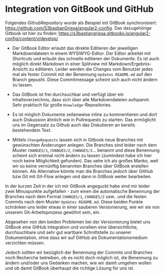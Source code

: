 # Integration von GitBook und GitHub

Folgendes GithubRepository wurde als Beispiel mit GitBook synchronisiert: https://github.com/S3bastianGriesa/angular2-config.
Das dazugehörige Gitbook ist hier zu finden: https://s3bastiangriesa.gitbooks.io/angular2-config/content/v/develop/

- Der GitBook Editor erlaubt das direkte Editieren der jeweiligen Markdowndateien in einem WYSIWYG-Editor. Der Editor arbeitet mit Shortcuts und erlaubt das schnelle editieren der Dokumente. Es ist auch möglich direkt Markdown in einer Splitview mit Markdown/Ergebnis-Ansicht zu editieren. Leider werden die Changes vom Benutzer jedes mal als fester Commit mit der Benennung `Updates README.md` auf den Branch gepusht. Diese Commitmessage scheint sich auch nicht ändern zu lassen.

- Das GitBook ist frei durchsuchbar und verfügt über ein Inhaltsverzeichnis, dass sich über alle Markdowndateien aufspannt. Sehr praktisch für große `Knowledge`-Repositories.

- Es ist möglich Dokumente zeilenweise inline zu kommentieren und dort auch Diskussion ähnlich wie in Pullrequests zu starten. Das ermöglicht uns im Gegensatz zu Github auch das Diskutieren an bereits bestehendem Text.

- Mittels `ChangeRequests` lassen sich in Gitbook neue Branches mit gewünschten Änderungen anlegen.
Die Branches sind leider nach dem Muster `CHANGES/1`, `CHANGES/2`, `CHANGES/3`... benannt und diese Benennung scheint sich erstmal nicht ändern zu lassen (zumindest habe ich hier noch keine Möglichkeit gefunden). Das sehe ich als großes Manko, weil wir so keine vernünftig benannten Branches über GitBook erstellen können. Als Alternative könnte man die Branches jedoch über GitHub bzw Git mit Git-Flow anlegen und dann in GitBook weiter bearbeiten.

In der kurzen Zeit in der ich mir GitBook angeguckt habe sind mir leider zwei Minuspunkte aufgefallen - zum einen die automatische Benennung der Branches nach dem Format `CHANGES/1`, `CHANGES/2` usw.. und die festen Commits nach dem Muster `Updates README.md`. Diese beiden Punkte schränken uns leider etwas in einer sauberen Versionierung, wie wir sie von unserem Git-Arbeitsprozess gewöhnt sein, ein. 

Abgesehen von den beiden Problemen bei der Versionierung bietet uns GitBook eine GitHub Integration und vorallem eine übersichtliche, durchsuchbare und sehr gut wartbare Schnittstelle zu unserer Dokumentation, ohne dass wir auf GitHub als Dokumentationsmedium verzichten müssen.

Jedoch sollten wir bezüglich der Benennung der Commits und Branches noch Recherche betreiben, ob es nicht doch möglich ist, die Benennung zu ändern und/oder uns Gedanken machen, wie wir damit umgehen wollen und ob damit GitBook überhaupt die richtige Lösung für uns ist.